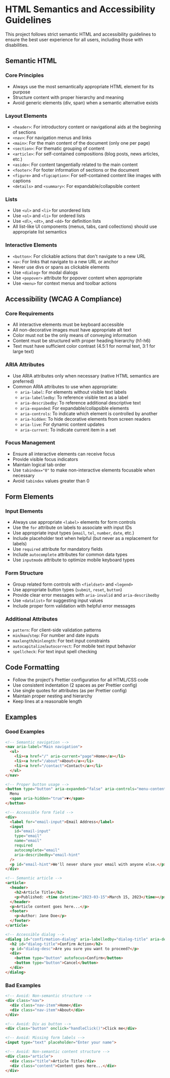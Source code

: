 # HTML Semantics and Accessibility Guidelines

This project follows strict semantic HTML and accessibility guidelines to ensure the best user experience for all users, including those with disabilities.

## Semantic HTML

### Core Principles

- Always use the most semantically appropriate HTML element for its purpose
- Structure content with proper hierarchy and meaning
- Avoid generic elements (div, span) when a semantic alternative exists

### Layout Elements

- `<header>`: For introductory content or navigational aids at the beginning of sections
- `<nav>`: For navigation menus and links
- `<main>`: For the main content of the document (only one per page)
- `<section>`: For thematic grouping of content
- `<article>`: For self-contained compositions (blog posts, news articles, etc.)
- `<aside>`: For content tangentially related to the main content
- `<footer>`: For footer information of sections or the document
- `<figure>` and `<figcaption>`: For self-contained content like images with captions
- `<details>` and `<summary>`: For expandable/collapsible content

### Lists

- Use `<ul>` and `<li>` for unordered lists
- Use `<ol>` and `<li>` for ordered lists
- Use `<dl>`, `<dt>`, and `<dd>` for definition lists
- All list-like UI components (menus, tabs, card collections) should use appropriate list semantics

### Interactive Elements

- `<button>`: For clickable actions that don't navigate to a new URL
- `<a>`: For links that navigate to a new URL or anchor
- Never use divs or spans as clickable elements
- Use `<dialog>` for modal dialogs
- Use `<popover>` attribute for popover content when appropriate
- Use `<menu>` for context menus and toolbar actions

## Accessibility (WCAG A Compliance)

### Core Requirements

- All interactive elements must be keyboard accessible
- All non-decorative images must have appropriate alt text
- Color must not be the only means of conveying information
- Content must be structured with proper heading hierarchy (h1-h6)
- Text must have sufficient color contrast (4.5:1 for normal text, 3:1 for large text)

### ARIA Attributes

- Use ARIA attributes only when necessary (native HTML semantics are preferred)
- Common ARIA attributes to use when appropriate:
  - `aria-label`: For elements without visible text labels
  - `aria-labelledby`: To reference visible text as a label
  - `aria-describedby`: To reference additional descriptive text
  - `aria-expanded`: For expandable/collapsible elements
  - `aria-controls`: To indicate which element is controlled by another
  - `aria-hidden`: To hide decorative elements from screen readers
  - `aria-live`: For dynamic content updates
  - `aria-current`: To indicate current item in a set

### Focus Management

- Ensure all interactive elements can receive focus
- Provide visible focus indicators
- Maintain logical tab order
- Use `tabindex="0"` to make non-interactive elements focusable when necessary
- Avoid `tabindex` values greater than 0

## Form Elements

### Input Elements

- Always use appropriate `<label>` elements for form controls
- Use the `for` attribute on labels to associate with input IDs
- Use appropriate input types (`email`, `tel`, `number`, `date`, etc.)
- Include placeholder text when helpful (but never as a replacement for labels)
- Use `required` attribute for mandatory fields
- Include `autocomplete` attributes for common data types
- Use `inputmode` attribute to optimize mobile keyboard types

### Form Structure

- Group related form controls with `<fieldset>` and `<legend>`
- Use appropriate button types (`submit`, `reset`, `button`)
- Provide clear error messages with `aria-invalid` and `aria-describedby`
- Use `<datalist>` for suggesting input values
- Include proper form validation with helpful error messages

### Additional Attributes

- `pattern`: For client-side validation patterns
- `min`/`max`/`step`: For number and date inputs
- `maxlength`/`minlength`: For text input constraints
- `autocapitalize`/`autocorrect`: For mobile text input behavior
- `spellcheck`: For text input spell checking

## Code Formatting

- Follow the project's Prettier configuration for all HTML/CSS code
- Use consistent indentation (2 spaces as per Prettier config)
- Use single quotes for attributes (as per Prettier config)
- Maintain proper nesting and hierarchy
- Keep lines at a reasonable length

## Examples

### Good Examples

```html
<!-- Semantic navigation -->
<nav aria-label="Main navigation">
  <ul>
    <li><a href="/" aria-current="page">Home</a></li>
    <li><a href="/about">About</a></li>
    <li><a href="/contact">Contact</a></li>
  </ul>
</nav>

<!-- Proper button usage -->
<button type="button" aria-expanded="false" aria-controls="menu-content">
  Menu
  <span aria-hidden="true">▼</span>
</button>

<!-- Accessible form field -->
<div>
  <label for="email-input">Email Address</label>
  <input 
    id="email-input"
    type="email"
    name="email"
    required
    autocomplete="email"
    aria-describedby="email-hint"
  />
  <p id="email-hint">We'll never share your email with anyone else.</p>
</div>

<!-- Semantic article -->
<article>
  <header>
    <h2>Article Title</h2>
    <p>Published: <time datetime="2023-03-15">March 15, 2023</time></p>
  </header>
  <p>Article content goes here...</p>
  <footer>
    <p>Author: Jane Doe</p>
  </footer>
</article>

<!-- Accessible dialog -->
<dialog id="confirmation-dialog" aria-labelledby="dialog-title" aria-describedby="dialog-desc">
  <h2 id="dialog-title">Confirm Action</h2>
  <p id="dialog-desc">Are you sure you want to proceed?</p>
  <div>
    <button type="button" autofocus>Confirm</button>
    <button type="button">Cancel</button>
  </div>
</dialog>
```

### Bad Examples

```html
<!-- Avoid: Non-semantic structure -->
<div class="nav">
  <div class="nav-item">Home</div>
  <div class="nav-item">About</div>
</div>

<!-- Avoid: Div as button -->
<div class="button" onclick="handleClick()">Click me</div>

<!-- Avoid: Missing form labels -->
<input type="text" placeholder="Enter your name">

<!-- Avoid: Non-semantic content structure -->
<div class="article">
  <div class="title">Article Title</div>
  <div class="content">Content goes here...</div>
</div>
``` 